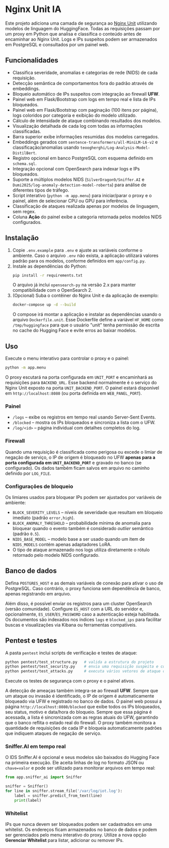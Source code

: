 # Nginx Unit IA

Este projeto adiciona uma camada de segurança ao [Nginx Unit](https://unit.nginx.org/) utilizando modelos de linguagem do HuggingFace. Todas as requisições passam por um proxy em Python que analisa e classifica o conteúdo antes de encaminhar ao Nginx Unit. Logs e IPs suspeitos podem ser armazenados em PostgreSQL e consultados por um painel web.

## Funcionalidades

- Classifica severidade, anomalias e categorias de rede (NIDS) de cada requisição.
- Detecção semântica de comportamentos fora do padrão através de embeddings.
- Bloqueio automático de IPs suspeitos com integração ao firewall **UFW**.
- Painel web em Flask/Bootstrap com logs em tempo real e lista de IPs bloqueados.
- Painel web em Flask/Bootstrap com paginação (100 itens por página), logs coloridos por categoria e exibição do modelo utilizado.
- Cálculo de intensidade de ataque combinando resultados dos modelos.
- Visualização detalhada de cada log com todas as informações classificadas.
- Barra superior exibe informações resumidas dos modelos carregados.
- Embeddings gerados com `sentence-transformers/all-MiniLM-L6-v2` e
  classificação/anomalias usando `teoogherghi/Log-Analysis-Model-DistilBert`.
- Registro opcional em banco PostgreSQL com esquema definido em `schema.sql`.
- Integração opcional com OpenSearch para indexar logs e IPs bloqueados.
- Suporte a múltiplos modelos NIDS (`SilverDragon9/Sniffer.AI` e
  `Dumi2025/log-anomaly-detection-model-roberta`) para análise de diferentes tipos de tráfego.
- Script interativo (`python -m app.menu`) para iniciar/parar o proxy e o painel, além de selecionar CPU ou GPU para inferência.
- Classificação de ataques realizada apenas por modelos de linguagem, sem regex.
- Coluna **Ação** do painel exibe a categoria retornada pelos modelos NIDS configurados.

## Instalação

1. Copie `.env.example` para `.env` e ajuste as variáveis conforme o ambiente.
   Caso o arquivo `.env` não exista, a aplicação utilizará valores padrão para
   os modelos, conforme definidos em `app/config.py`.
2. Instale as dependências do Python:
   ```bash
   pip install -r requirements.txt
   ```
   O arquivo já inclui `opensearch-py` na versão 2.x para manter compatibilidade
   com o OpenSearch 2.
3. (Opcional) Suba o contêiner do Nginx Unit e da aplicação de exemplo:
   ```bash
   docker-compose up -d --build
   ```
   O compose irá montar a aplicação e instalar as dependências usando o arquivo
   `Dockerfile.unit`. Esse Dockerfile define a variável `HF_HOME` como
   `/tmp/huggingface` para que o usuário "unit" tenha permissão de escrita no
   cache do Hugging Face e evite erros ao baixar modelos.

## Uso

Execute o menu interativo para controlar o proxy e o painel:

```bash
python -m app.menu
```

O proxy escutará na porta configurada em `UNIT_PORT` e encaminhará as requisições para `BACKEND_URL`. Esse backend normalmente é o serviço do Nginx Unit exposto na porta `UNIT_BACKEND_PORT`. O painel estará disponível em `http://localhost:8080` (ou porta definida em `WEB_PANEL_PORT`).

### Painel

- `/logs` &ndash; exibe os registros em tempo real usando Server-Sent Events.
- `/blocked` &ndash; mostra os IPs bloqueados e sincroniza a lista com o UFW.
- `/log/<id>` &ndash; página individual com detalhes completos do log.

### Firewall

Quando uma requisição é classificada como perigosa ou excede o limiar de negação de serviço, o IP de origem é bloqueado no UFW **apenas para a porta configurada em `UNIT_BACKEND_PORT`** e gravado no banco (se configurado). Os dados também ficam salvos em arquivo no caminho definido por `LOG_FILE`.

### Configurações de bloqueio

Os limiares usados para bloquear IPs podem ser ajustados por variáveis de ambiente:

- `BLOCK_SEVERITY_LEVELS` &ndash; níveis de severidade que resultam em bloqueio imediato (padrão `error,high`).
- `BLOCK_ANOMALY_THRESHOLD` &ndash; probabilidade mínima de anomalia para bloquear quando o evento também é considerado *outlier* semântico (padrão `0.5`).
- `NIDS_BASE_MODEL` &ndash; modelo base a ser usado quando um item de `NIDS_MODELS` contém apenas adaptadores LoRA.
- O tipo de ataque armazenado nos logs utiliza diretamente o rótulo retornado pelo modelo NIDS configurado.

## Banco de dados

Defina `POSTGRES_HOST` e as demais variáveis de conexão para ativar o uso de PostgreSQL. Caso contrário, o proxy funciona sem dependência de banco, apenas registrando em arquivo.

Além disso, é possível enviar os registros para um cluster OpenSearch (versão comunidade). Configure `ES_HOST` com a URL do servidor e, opcionalmente, `ES_USER`/`ES_PASSWORD` caso a autenticação esteja habilitada. Os documentos são indexados nos índices `logs` e `blocked_ips` para facilitar buscas e visualizações via Kibana ou ferramentas compatíveis.

## Pentest e testes

A pasta `pentest` inclui scripts de verificação e testes de ataque:

```bash
python pentest/test_structure.py   # valida a estrutura do projeto
python pentest/test_security.py    # envia uma requisição suspeita e consulta os logs
python pentest/test_attacks.py     # executa vários vetores de ataque contra o proxy
```

Execute os testes de segurança com o proxy e o painel ativos.

A detecção de ameaças também integra-se ao firewall **UFW**. Sempre que um ataque ou invasão é identificado, o IP de origem é automaticamente bloqueado via UFW e registrado no banco de dados.
O painel web possui a página `http://localhost:8080/blocked` que exibe todos os IPs bloqueados, seu status, motivo e data/hora do bloqueio.
Sempre que essa página é acessada, a lista é sincronizada com as regras atuais do UFW, garantindo que o banco reflita o estado real do firewall.
O proxy também monitora a quantidade de requisições de cada IP e bloqueia automaticamente padrões que indiquem ataques de negação de serviço.

### Sniffer.AI em tempo real

O IDS Sniffer.AI é opcional e seus modelos são baixados do Hugging Face na primeira
execução. Ele aceita linhas de log no formato JSON ou `chave=valor` e pode ser
utilizado para monitorar arquivos em tempo real:

```python
from app.sniffer_ai import Sniffer

sniffer = Sniffer()
for line in sniffer.stream_file('/var/log/iot.log'):
    label = sniffer.predict_from_text(line)
    print(label)
```

### Whitelist

IPs que nunca devem ser bloqueados podem ser cadastrados em uma whitelist. Os endereços
ficam armazenados no banco de dados e podem ser gerenciados pelo menu interativo do
proxy. Utilize a nova opção **Gerenciar Whitelist** para listar, adicionar ou remover IPs.
